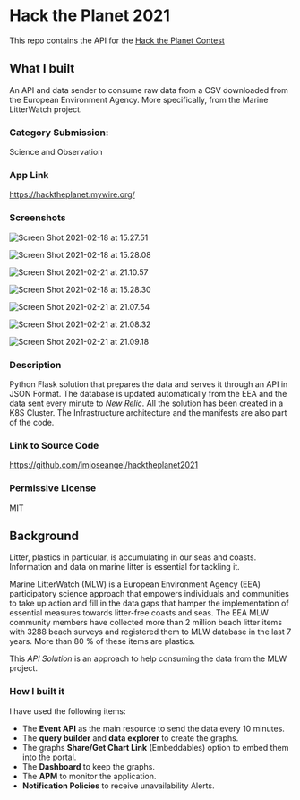 # Hack the Planet 2021

This repo contains the API for the [Hack the Planet Contest](https://dev.to/devteam/announcing-the-new-relic-hack-the-planet-contest-on-dev-5d)

## What I built

An API and data sender to consume raw data from a CSV downloaded from the European Environment Agency. More specifically, from the Marine LitterWatch project.

### Category Submission: 

Science and Observation

### App Link

https://hacktheplanet.mywire.org/

### Screenshots

![Screen Shot 2021-02-18 at 15.27.51](https://www.therelicans.com/remoteimages/uploads/articles/dcv9km7tr6f8ya44btbi.png)

![Screen Shot 2021-02-18 at 15.28.08](https://www.therelicans.com/remoteimages/uploads/articles/csf9tkzfzcs6dpohfz6t.png)

![Screen Shot 2021-02-21 at 21.10.57](https://www.therelicans.com/remoteimages/uploads/articles/18v5sb4s4k8fia6plr4o.png) 

![Screen Shot 2021-02-18 at 15.28.30](https://www.therelicans.com/remoteimages/uploads/articles/sazxwhz8n5mgmbywdgon.png)

![Screen Shot 2021-02-21 at 21.07.54](https://www.therelicans.com/remoteimages/uploads/articles/w0s9pzdmza8j4xc79nct.png)

![Screen Shot 2021-02-21 at 21.08.32](https://www.therelicans.com/remoteimages/uploads/articles/bqstxrcdyozqnmsful0o.png)

![Screen Shot 2021-02-21 at 21.09.18](https://www.therelicans.com/remoteimages/uploads/articles/ssrnfa92jcrfrqajmnk0.png)

### Description

Python Flask solution that prepares the data and serves it through an API in JSON Format. The database is updated automatically from the EEA and the data sent every minute to *New Relic*. All the solution has been created in a K8S Cluster. The Infrastructure architecture and the manifests are also part of the code.

### Link to Source Code

https://github.com/imjoseangel/hacktheplanet2021

### Permissive License

MIT

## Background

Litter, plastics in particular, is accumulating in our seas and coasts. Information and data on marine litter is essential for tackling it.

Marine LitterWatch (MLW) is a European Environment Agency (EEA) participatory science approach that empowers individuals and communities to take up action and fill in the data gaps that hamper the implementation of essential measures towards litter-free coasts and seas. The EEA MLW community members have collected more than 2 million beach litter items with 3288 beach surveys and registered them to MLW database in the last 7 years. More than 80 % of these items are plastics.

This *API Solution* is an approach to help consuming the data from the MLW project.

### How I built it
 
I have used the following items:

* The **Event API** as the main resource to send the data every 10 minutes.
* The **query builder** and **data explorer** to create the graphs.
* The graphs **Share/Get Chart Link** (Embeddables) option to embed them into the portal.
* The **Dashboard** to keep the graphs.
* The **APM** to monitor the application.
* **Notification Policies** to receive unavailability Alerts.
